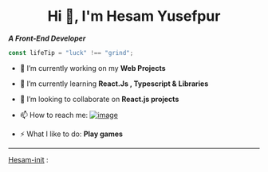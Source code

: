 <h1 align="center">Hi 👋, I'm Hesam Yusefpur </h1>

***A Front-End Developer***

```javascript
const lifeTip = "luck" !== "grind";
```

- 🔭 I’m currently working on my **Web Projects**

- 🌱 I’m currently learning **React.Js , Typescript & Libraries**

- 👯 I’m looking to collaborate on **React.js projects**

- 📫 How to reach me: [![image](https://img.shields.io/badge/-hesam.init@gmail.com-c14438?style=flat-square&logo=Gmail&logoColor=white&link=mailto:hesam.init@gmail.com)](mailto:hesam.init@gmail.com)

- ⚡ What I like to do: **Play games**

------

[Hesam-init](https://github.com/hesam-init) :
